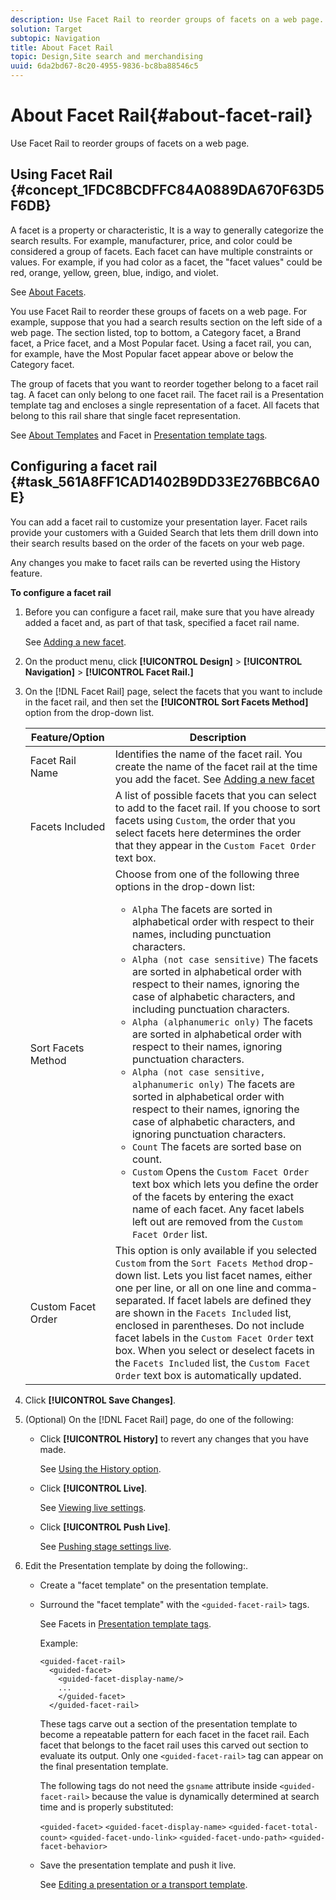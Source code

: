 ```yaml
---
description: Use Facet Rail to reorder groups of facets on a web page.
solution: Target
subtopic: Navigation
title: About Facet Rail
topic: Design,Site search and merchandising
uuid: 6da2bd67-8c20-4955-9836-bc8ba88546c5
---
```


# About Facet Rail{#about-facet-rail}

Use Facet Rail to reorder groups of facets on a web page.

## Using Facet Rail {#concept_1FDC8BCDFFC84A0889DA670F63D5F6DB}

A facet is a property or characteristic, It is a way to generally categorize the search results. For example, manufacturer, price, and color could be considered a group of facets. Each facet can have multiple constraints or values. For example, if you had color as a facet, the "facet values" could be red, orange, yellow, green, blue, indigo, and violet.

See [About Facets](../c-about-design-menu/c-about-facets.md#concept_FA912B3B41EE493DB2F492D188457FF5).

You use Facet Rail to reorder these groups of facets on a web page. For example, suppose that you had a search results section on the left side of a web page. The section listed, top to bottom, a Category facet, a Brand facet, a Price facet, and a Most Popular facet. Using a facet rail, you can, for example, have the Most Popular facet appear above or below the Category facet.

The group of facets that you want to reorder together belong to a facet rail tag. A facet can only belong to one facet rail. The facet rail is a Presentation template tag and encloses a single representation of a facet. All facets that belong to this rail share that single facet representation.

See [About Templates](../c-about-design-menu/c-about-templates.md#concept_06EB481B14864E18A8AE2BCD1D6EF0B5) and Facet in [Presentation template tags](../c-appendices/c-templates.md#reference_F1BBF616BCEC4AD7B2548ECD3CA74C64). 

## Configuring a facet rail {#task_561A8FF1CAD1402B9DD33E276BBC6A0E}

You can add a facet rail to customize your presentation layer. Facet rails provide your customers with a Guided Search that lets them drill down into their search results based on the order of the facets on your web page.

<!-- 

t_configuring_facet_rail.xml

-->

Any changes you make to facet rails can be reverted using the History feature.

**To configure a facet rail** 

1. Before you can configure a facet rail, make sure that you have already added a facet and, as part of that task, specified a facet rail name.

   See [Adding a new facet](../c-about-design-menu/c-about-facets.md#task_FC07BFFA62CA4B718D6CBF4F2855C89B). 
1. On the product menu, click **[!UICONTROL Design]** > **[!UICONTROL Navigation]** > **[!UICONTROL Facet Rail.]**
1. On the [!DNL Facet Rail] page, select the facets that you want to include in the facet rail, and then set the **[!UICONTROL Sort Facets Method]** option from the drop-down list.

   <!-- 
   r_facet_rail_options.xml
   -->

    | Feature/Option  | Description  |
    |--- |--- |
    |Facet Rail Name|Identifies the name of the facet rail.  You create the name of the facet rail at the time you add the facet.  See [Adding a new facet](../c-about-design-menu/c-about-facets.md#task_FC07BFFA62CA4B718D6CBF4F2855C89B)|
    |Facets Included|A list of possible facets that you can select to add to the facet rail.  If you choose to sort facets using `Custom`, the order that you select facets here determines the order that they appear in the `Custom Facet Order` text box.|
    |Sort Facets Method|Choose from one of the following three options in the drop-down list:<ul><li>`Alpha` The facets are sorted in alphabetical order with respect to their names, including punctuation characters.</li><li>`Alpha (not case sensitive)` The facets are sorted in alphabetical order with respect to their names, ignoring the case of alphabetic characters, and including punctuation characters. </li><li>`Alpha (alphanumeric only)` The facets are sorted in alphabetical order with respect to their names, ignoring punctuation characters. </li><li>`Alpha (not case sensitive, alphanumeric only)` The facets are sorted in alphabetical order with respect to their names, ignoring the case of alphabetic characters, and ignoring punctuation characters. </li><li>`Count` The facets are sorted base on count. </li><li>`Custom` Opens the `Custom Facet Order` text box which lets you define the order of the facets by entering the exact name of each facet. Any facet labels left out are removed from the `Custom Facet Order` list.</li></ul>|
    |Custom Facet Order|This option is only available if you selected `Custom` from the `Sort Facets Method` drop-down list.  Lets you list facet names, either one per line, or all on one line and comma-separated. If facet labels are defined they are shown in the `Facets Included` list, enclosed in parentheses.  Do not include facet labels in the `Custom Facet Order` text box.  When you select or deselect facets in the `Facets Included` list, the `Custom Facet Order` text box is automatically updated.|

1. Click **[!UICONTROL Save Changes]**.
1. (Optional) On the [!DNL Facet Rail] page, do one of the following:

    * Click **[!UICONTROL History]** to revert any changes that you have made.

      See [Using the History option](../t-using-the-history-option.md#task_70DD3F87A67242BBBD2CB27156F43002). 
    
    * Click **[!UICONTROL Live]**.

      See [Viewing live settings](../c-about-staging.md#task_401A0EBDB5DB4D4CA933CBA7BECDC10F). 
    
    * Click **[!UICONTROL Push Live]**.

      See [Pushing stage settings live](../c-about-staging.md#task_44306783B4C0408AAA58B471DAF2D9A4).

1. Edit the Presentation template by doing the following:.

    * Create a "facet template" on the presentation template. 
    * Surround the "facet template" with the `<guided-facet-rail>` tags.

      See Facets in [Presentation template tags](../c-appendices/c-templates.md#reference_F1BBF616BCEC4AD7B2548ECD3CA74C64).

      Example:

      ```
      <guided-facet-rail>
        <guided-facet>
          <guided-facet-display-name/>
          ...
          </guided-facet>
        </guided-facet-rail>
      ```

      These tags carve out a section of the presentation template to become a repeatable pattern for each facet in the facet rail. Each facet that belongs to the facet rail uses this carved out section to evaluate its output. Only one `<guided-facet-rail>` tag can appear on the final presentation template.

      The following tags do not need the `gsname` attribute inside `<guided-facet-rail>` because the value is dynamically determined at search time and is properly substituted:

      `<guided-facet>` 
      `<guided-facet-display-name>` 
      `<guided-facet-total-count>` 
      `<guided-facet-undo-link>` 
      `<guided-facet-undo-path>` 
      `<guided-facet-behavior>`

    * Save the presentation template and push it live.

      See [Editing a presentation or a transport template](../c-about-design-menu/c-about-templates.md#task_800E0E2265C34C028C92FEB5A1243EC3). 
